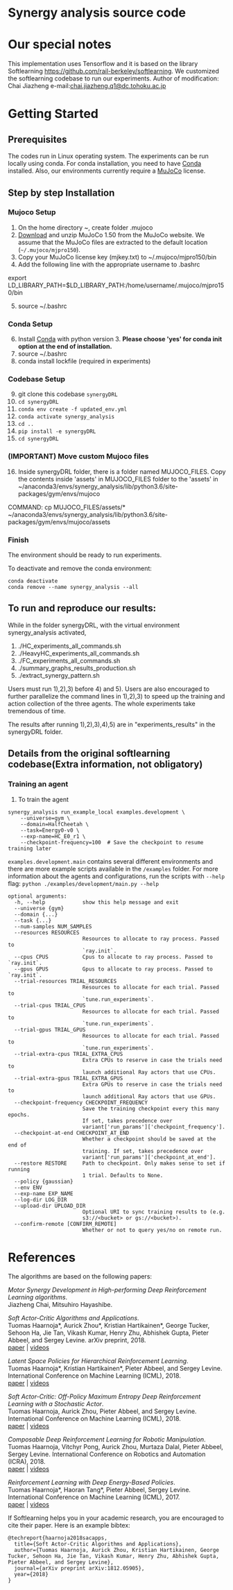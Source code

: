 # Synergy analysis source code

# Our special notes
This implementation uses Tensorflow and it is based on the library Softlearning  https://github.com/rail-berkeley/softlearning.
We customized the softlearning codebase to run our experiments.
Author of modification: Chai Jiazheng e-mail:chai.jiazheng.q1@dc.tohoku.ac.jp

# Getting Started

## Prerequisites

The codes run in Linux operating system. The experiments can be run locally using conda. For conda installation, you need to have [Conda](https://www.anaconda.com/distribution/) installed. Also, our environments currently require a [MuJoCo](https://www.roboti.us/license.html) license.

## Step by step Installation
### Mujoco Setup
1. On the home directory ~, create folder .mujoco 
2. [Download](https://www.roboti.us/index.html) and unzip MuJoCo 1.50 from the MuJoCo website. We assume that the MuJoCo files are extracted to the default location (`~/.mujoco/mjpro150`).
3. Copy your MuJoCo license key (mjkey.txt) to ~/.mujoco/mjpro150/bin
4. Add the following line with the appropriate username to .bashrc 

export LD_LIBRARY_PATH=$LD_LIBRARY_PATH:/home/username/.mujoco/mjpro150/bin

5. source ~/.bashrc

### Conda Setup
6. Install [Conda](https://www.anaconda.com/distribution/) with python version 3. **Please choose 'yes' for conda init option at the end of installation.**
7. source ~/.bashrc
8. conda install lockfile (required in experiments)

### Codebase Setup
9. git clone this codebase `synergyDRL`
10. ```cd synergyDRL```
11. ```conda env create -f updated_env.yml```
12.  ```conda activate synergy_analysis```
13. ```cd ..```
14. ```pip install -e synergyDRL```
15. ```cd synergyDRL```

### (IMPORTANT) Move custom Mujoco files
16. Inside synergyDRL folder, there is a folder named MUJOCO_FILES. Copy the contents inside 'assets' in MUJOCO_FILES folder to the 'assets' in ~/anaconda3/envs/synergy_analysis/lib/python3.6/site-packages/gym/envs/mujoco

COMMAND: cp MUJOCO_FILES/assets/* ~/anaconda3/envs/synergy_analysis/lib/python3.6/site-packages/gym/envs/mujoco/assets

### Finish

The environment should be ready to run experiments. 

To deactivate and remove the conda environment:
```
conda deactivate
conda remove --name synergy_analysis --all
```

## To run and reproduce our results:
While in the folder synergyDRL,
with the virtual environment synergy_analysis activated, 
1) ./HC_experiments_all_commands.sh
2) ./HeavyHC_experiments_all_commands.sh
3) ./FC_experiments_all_commands.sh
4) ./summary_graphs_results_production.sh
5) ./extract_synergy_pattern.sh

Users must run 1),2),3) before 4) and 5). Users are also encouraged to further parallelize the command lines in 1),2),3) to speed up the training and action collection of the three agents. The whole experiments take tremendous of time.

The results after running 1),2),3),4),5) are in "experiments_results" in the synergyDRL folder.



## Details from the original softlearning codebase(Extra information, not obligatory)
### Training an agent
1. To train the agent
```
synergy_analysis run_example_local examples.development \
    --universe=gym \
    --domain=HalfCheetah \
    --task=Energy0-v0 \
    --exp-name=HC_E0_r1 \
    --checkpoint-frequency=100  # Save the checkpoint to resume training later
```

`examples.development.main` contains several different environments and there are more example scripts available in the  `/examples` folder. For more information about the agents and configurations, run the scripts with `--help` flag: `python ./examples/development/main.py --help`
```
optional arguments:
  -h, --help            show this help message and exit
  --universe {gym}
  --domain {...}
  --task {...}
  --num-samples NUM_SAMPLES
  --resources RESOURCES
                        Resources to allocate to ray process. Passed to
                        `ray.init`.
  --cpus CPUS           Cpus to allocate to ray process. Passed to `ray.init`.
  --gpus GPUS           Gpus to allocate to ray process. Passed to `ray.init`.
  --trial-resources TRIAL_RESOURCES
                        Resources to allocate for each trial. Passed to
                        `tune.run_experiments`.
  --trial-cpus TRIAL_CPUS
                        Resources to allocate for each trial. Passed to
                        `tune.run_experiments`.
  --trial-gpus TRIAL_GPUS
                        Resources to allocate for each trial. Passed to
                        `tune.run_experiments`.
  --trial-extra-cpus TRIAL_EXTRA_CPUS
                        Extra CPUs to reserve in case the trials need to
                        launch additional Ray actors that use CPUs.
  --trial-extra-gpus TRIAL_EXTRA_GPUS
                        Extra GPUs to reserve in case the trials need to
                        launch additional Ray actors that use GPUs.
  --checkpoint-frequency CHECKPOINT_FREQUENCY
                        Save the training checkpoint every this many epochs.
                        If set, takes precedence over
                        variant['run_params']['checkpoint_frequency'].
  --checkpoint-at-end CHECKPOINT_AT_END
                        Whether a checkpoint should be saved at the end of
                        training. If set, takes precedence over
                        variant['run_params']['checkpoint_at_end'].
  --restore RESTORE     Path to checkpoint. Only makes sense to set if running
                        1 trial. Defaults to None.
  --policy {gaussian}
  --env ENV
  --exp-name EXP_NAME
  --log-dir LOG_DIR
  --upload-dir UPLOAD_DIR
                        Optional URI to sync training results to (e.g.
                        s3://<bucket> or gs://<bucket>).
  --confirm-remote [CONFIRM_REMOTE]
                        Whether or not to query yes/no on remote run.
```


# References
The algorithms are based on the following papers:

*Motor Synergy Development in High-performing Deep Reinforcement Learning algorithms*.</br>
Jiazheng Chai, Mitsuhiro Hayashibe.</br>

*Soft Actor-Critic Algorithms and Applications*.</br>
Tuomas Haarnoja*, Aurick Zhou*, Kristian Hartikainen*, George Tucker, Sehoon Ha, Jie Tan, Vikash Kumar, Henry Zhu, Abhishek Gupta, Pieter Abbeel, and Sergey Levine.
arXiv preprint, 2018.</br>
[paper](https://arxiv.org/abs/1812.05905)  |  [videos](https://sites.google.com/view/sac-and-applications)

*Latent Space Policies for Hierarchical Reinforcement Learning*.</br>
Tuomas Haarnoja*, Kristian Hartikainen*, Pieter Abbeel, and Sergey Levine.
International Conference on Machine Learning (ICML), 2018.</br>
[paper](https://arxiv.org/abs/1804.02808) | [videos](https://sites.google.com/view/latent-space-deep-rl)

*Soft Actor-Critic: Off-Policy Maximum Entropy Deep Reinforcement Learning with a Stochastic Actor*.</br>
Tuomas Haarnoja, Aurick Zhou, Pieter Abbeel, and Sergey Levine.
International Conference on Machine Learning (ICML), 2018.</br>
[paper](https://arxiv.org/abs/1801.01290) | [videos](https://sites.google.com/view/soft-actor-critic)

*Composable Deep Reinforcement Learning for Robotic Manipulation*.</br>
Tuomas Haarnoja, Vitchyr Pong, Aurick Zhou, Murtaza Dalal, Pieter Abbeel, Sergey Levine.
International Conference on Robotics and Automation (ICRA), 2018.</br>
[paper](https://arxiv.org/abs/1803.06773) | [videos](https://sites.google.com/view/composing-real-world-policies)

*Reinforcement Learning with Deep Energy-Based Policies*.</br>
Tuomas Haarnoja*, Haoran Tang*, Pieter Abbeel, Sergey Levine.
International Conference on Machine Learning (ICML), 2017.</br>
[paper](https://arxiv.org/abs/1702.08165) | [videos](https://sites.google.com/view/softqlearning/home)

If Softlearning helps you in your academic research, you are encouraged to cite their paper. Here is an example bibtex:
```
@techreport{haarnoja2018sacapps,
  title={Soft Actor-Critic Algorithms and Applications},
  author={Tuomas Haarnoja, Aurick Zhou, Kristian Hartikainen, George Tucker, Sehoon Ha, Jie Tan, Vikash Kumar, Henry Zhu, Abhishek Gupta, Pieter Abbeel, and Sergey Levine},
  journal={arXiv preprint arXiv:1812.05905},
  year={2018}
}
```
